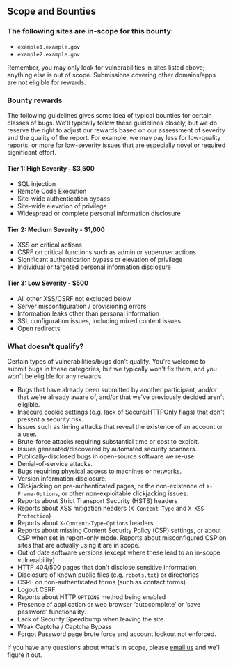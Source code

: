 ## Scope and Bounties

### The following sites are in-scope for this bounty:

- `example1.example.gov`
- `example2.example.gov`

Remember, you may only look for vulnerabilities in sites listed above; anything
else is out of scope. Submissions covering other domains/apps are not
eligible for rewards.

### Bounty rewards

The following guidelines gives some idea of typical bounties for certain
classes of bugs. We'll typically follow these guidelines closely, but we do
reserve the right to adjust our rewards based on our assessment of severity and
the quality of the report. For example, we may pay less for low-quality reports,
or more for low-severity issues that are especially novel or required
significant effort.

#### Tier 1: High Severity - $3,500

- SQL injection
- Remote Code Execution
- Site-wide authentication bypass
- Site-wide elevation of privilege
- Widespread or complete personal information disclosure

#### Tier 2: Medium Severity - $1,000

- XSS on critical actions
- CSRF on critical functions such as admin or superuser actions
- Significant authentication bypass or elevation of privilege
- Individual or targeted personal information disclosure

#### Tier 3: Low Severity - $500

- All other XSS/CSRF not excluded below
- Server misconfiguration / provisioning errors
- Information leaks other than personal information
- SSL configuration issues, including mixed content issues
- Open redirects

### What doesn't qualify?

Certain types of vulnerabilities/bugs don't qualify. You're welcome to submit
bugs in these categories, but we typically won't fix them, and you won't
be eligible for any rewards.

- Bugs that have already been submitted by another participant, and/or that we're already aware of, and/or that we've previously decided aren't eligible.
- Insecure cookie settings (e.g. lack of Secure/HTTPOnly flags) that don't present a security risk.
- Issues such as timing attacks that reveal the existence of an account or a user.
- Brute-force attacks requiring substantial time or cost to exploit.
- Issues generated/discovered by automated security scanners.
- Publically-disclosed bugs in open-source software we re-use.
- Denial-of-service attacks.
- Bugs requiring physical access to machines or networks.
- Version information disclosure.
- Clickjacking on pre-authenticated pages, or the non-existence of `X-Frame-Options`, or other non-exploitable clickjacking issues.
- Reports about Strict Transport Security (HSTS) headers
- Reports about XSS mitigation headers (`X-Content-Type` and `X-XSS-Protection`)
- Reports about `X-Content-Type-Options` headers
- Reports about missing Content Security Policy (CSP) settings, or about CSP when set in report-only mode. Reports about misconfigured CSP on sites that are actually using it are in scope.
- Out of date software versions (except where these lead to an in-scope vulnerability)
- HTTP 404/500 pages that don't disclose sensitive information
- Disclosure of known public files (e.g. `robots.txt`) or directories
- CSRF on non-authenticated forms (such as contact forms)
- Logout CSRF
- Reports about HTTP `OPTIONS` method being enabled
- Presence of application or web browser ‘autocomplete’ or ‘save password’ functionality.
- Lack of Security Speedbump when leaving the site.
- Weak Captcha / Captcha Bypass
- Forgot Password page brute force and account lockout not enforced.

If you have any questions about what's in scope, please [email us](mailto:fixme@example.com) and we'll figure it out.
